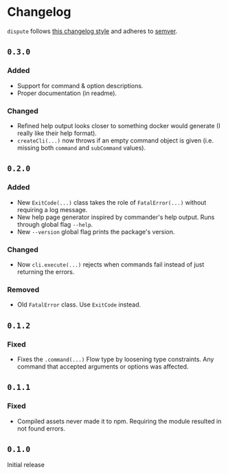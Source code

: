 # Changelog
`dispute` follows [this changelog style](https://keepachangelog.com/) and adheres to [semver](https://semver.org/).

## `0.3.0`
### Added
- Support for command & option descriptions.
- Proper documentation (in readme).

### Changed
- Refined help output looks closer to something docker would generate (I really like their help format).
- `createCli(...)` now throws if an empty command object is given (i.e. missing both `command` and `subCommand` values).

## `0.2.0`
### Added
- New `ExitCode(...)` class takes the role of `FatalError(...)` without requiring a log message.
- New help page generator inspired by commander's help output. Runs through global flag `--help`.
- New `--version` global flag prints the package's version.

### Changed
- Now `cli.execute(...)` rejects when commands fail instead of just returning the errors.

### Removed
- Old `FatalError` class. Use `ExitCode` instead.

## `0.1.2`
### Fixed
- Fixes the `.command(...)` Flow type by loosening type constraints. Any command that accepted arguments or options was affected.

## `0.1.1`
### Fixed
- Compiled assets never made it to npm. Requiring the module resulted in not found errors.

## `0.1.0`
Initial release
